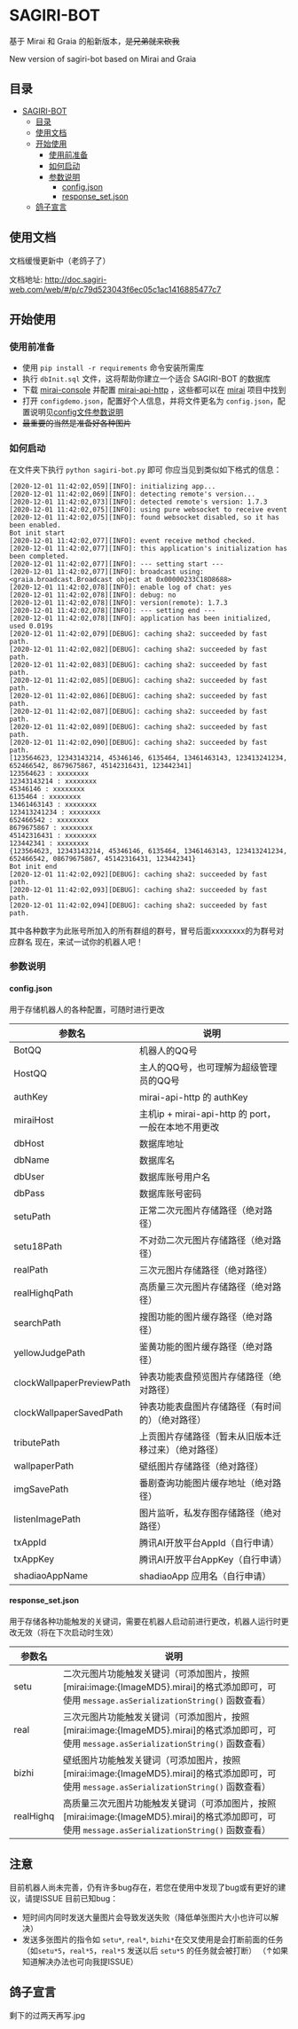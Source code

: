 

# SAGIRI-BOT

基于 Mirai 和 Graia 的船新版本，~~是兄弟就来砍我~~

New version of sagiri-bot based on Mirai and Graia

## 目录
- [SAGIRI-BOT](#sagiri-bot)
  * [目录](#目录)
  * [使用文档](#使用文档)
  * [开始使用](#开始使用)
    + [使用前准备](#使用前准备)
    + [如何启动](#如何启动)
    + [参数说明](#参数说明)
      - [config.json](#configjson)
      - [response_set.json](#response-setjson)
  * [鸽子宣言](#鸽子宣言)

## 使用文档

文档缓慢更新中（老鸽子了）

文档地址: http://doc.sagiri-web.com/web/#/p/c79d523043f6ec05c1ac1416885477c7

## 开始使用

### 使用前准备

- 使用 `pip install -r requirements` 命令安装所需库
- 执行 `dbInit.sql` 文件，这将帮助你建立一个适合 SAGIRI-BOT 的数据库
- 下载 [mirai-console](https://github.com/mamoe/mirai-console) 并配置 [mirai-api-http](https://github.com/project-mirai/mirai-api-http) ，这些都可以在 [mirai](https://github.com/mamoe/mirai) 项目中找到
- 打开 `configdemo.json`，配置好个人信息，并将文件更名为 `config.json`，配置说明见[config文件参数说明](#configjson)
- ~~最重要的当然是准备好各种图片~~

### 如何启动

在文件夹下执行 `python sagiri-bot.py` 即可
你应当见到类似如下格式的信息：
```angular2
[2020-12-01 11:42:02,059][INFO]: initializing app...
[2020-12-01 11:42:02,069][INFO]: detecting remote's version...
[2020-12-01 11:42:02,073][INFO]: detected remote's version: 1.7.3
[2020-12-01 11:42:02,075][INFO]: using pure websocket to receive event
[2020-12-01 11:42:02,075][INFO]: found websocket disabled, so it has been enabled.
Bot init start
[2020-12-01 11:42:02,077][INFO]: event receive method checked.
[2020-12-01 11:42:02,077][INFO]: this application's initialization has been completed.
[2020-12-01 11:42:02,077][INFO]: --- setting start ---
[2020-12-01 11:42:02,077][INFO]: broadcast using: <graia.broadcast.Broadcast object at 0x00000233C18D8688>
[2020-12-01 11:42:02,078][INFO]: enable log of chat: yes
[2020-12-01 11:42:02,078][INFO]: debug: no
[2020-12-01 11:42:02,078][INFO]: version(remote): 1.7.3
[2020-12-01 11:42:02,078][INFO]: --- setting end ---
[2020-12-01 11:42:02,078][INFO]: application has been initialized, used 0.019s
[2020-12-01 11:42:02,079][DEBUG]: caching sha2: succeeded by fast path.
[2020-12-01 11:42:02,082][DEBUG]: caching sha2: succeeded by fast path.
[2020-12-01 11:42:02,083][DEBUG]: caching sha2: succeeded by fast path.
[2020-12-01 11:42:02,085][DEBUG]: caching sha2: succeeded by fast path.
[2020-12-01 11:42:02,086][DEBUG]: caching sha2: succeeded by fast path.
[2020-12-01 11:42:02,087][DEBUG]: caching sha2: succeeded by fast path.
[2020-12-01 11:42:02,089][DEBUG]: caching sha2: succeeded by fast path.
[2020-12-01 11:42:02,090][DEBUG]: caching sha2: succeeded by fast path.
[123564623, 12343143214, 45346146, 6135464, 13461463143, 123413241234, 652466542, 8679675867, 45142316431, 123442341]
123564623 : xxxxxxxx
12343143214 : xxxxxxxx
45346146 : xxxxxxxx
6135464 : xxxxxxxx
13461463143 : xxxxxxxx
123413241234 : xxxxxxxx
652466542 : xxxxxxxx
8679675867 : xxxxxxxx
45142316431 : xxxxxxxx
123442341 : xxxxxxxx
{123564623, 12343143214, 45346146, 6135464, 13461463143, 123413241234, 652466542, 08679675867, 45142316431, 123442341}
Bot init end
[2020-12-01 11:42:02,092][DEBUG]: caching sha2: succeeded by fast path.
[2020-12-01 11:42:02,093][DEBUG]: caching sha2: succeeded by fast path.
[2020-12-01 11:42:02,094][DEBUG]: caching sha2: succeeded by fast path.
```
其中各种数字为此账号所加入的所有群组的群号，冒号后面xxxxxxxx的为群号对应群名
现在，来试一试你的机器人吧！

### 参数说明

#### config.json
用于存储机器人的各种配置，可随时进行更改

|  参数名   | 说明  |
|  ----  | ----  |
| BotQQ  | 机器人的QQ号 |
| HostQQ  | 主人的QQ号，也可理解为超级管理员的QQ号 |
| authKey | mirai-api-http 的 authKey |
| miraiHost | 主机ip + mirai-api-http 的 port，一般在本地不用更改 |
| dbHost | 数据库地址 |
| dbName | 数据库名 |
| dbUser | 数据库账号用户名 |
| dbPass | 数据库账号密码 |
| setuPath | 正常二次元图片存储路径（绝对路径） |
| setu18Path | 不对劲二次元图片存储路径（绝对路径） |
| realPath | 三次元图片存储路径（绝对路径） |
| realHighqPath | 高质量三次元图片存储路径（绝对路径） |
| searchPath | 搜图功能的图片缓存路径（绝对路径） |
| yellowJudgePath | 鉴黄功能的图片缓存路径（绝对路径） |
| clockWallpaperPreviewPath | 钟表功能表盘预览图片存储路径（绝对路径） |
| clockWallpaperSavedPath | 钟表功能表盘图片存储路径（有时间的）（绝对路径） |
| tributePath | 上贡图片存储路径（暂未从旧版本迁移过来）（绝对路径） |
| wallpaperPath | 壁纸图片存储路径（绝对路径） |
| imgSavePath | 番剧查询功能图片缓存地址（绝对路径） |
| listenImagePath | 图片监听，私发存图存储路径（绝对路径） |
| txAppId | 腾讯AI开放平台AppId（自行申请） |
| txAppKey | 腾讯AI开放平台AppKey（自行申请） |
| shadiaoAppName | shadiaoApp 应用名（自行申请） |

#### response_set.json
用于存储各种功能触发的关键词，需要在机器人启动前进行更改，机器人运行时更改无效（将在下次启动时生效）

|  参数名   | 说明  |
|  ----  | ----  |
| setu  | 二次元图片功能触发关键词（可添加图片，按照\[mirai:image:{ImageMD5}.mirai\]的格式添加即可，可使用 `message.asSerializationString()` 函数查看） |
| real | 三次元图片功能触发关键词（可添加图片，按照\[mirai:image:{ImageMD5}.mirai\]的格式添加即可，可使用 `message.asSerializationString()` 函数查看） |
| bizhi | 壁纸图片功能触发关键词（可添加图片，按照\[mirai:image:{ImageMD5}.mirai\]的格式添加即可，可使用 `message.asSerializationString()` 函数查看） |
| realHighq | 高质量三次元图片功能触发关键词（可添加图片，按照\[mirai:image:{ImageMD5}.mirai\]的格式添加即可，可使用 `message.asSerializationString()` 函数查看） |

## 注意
目前机器人尚未完善，仍有许多bug存在，若您在使用中发现了bug或有更好的建议，请提ISSUE
目前已知bug：
- 短时间内同时发送大量图片会导致发送失败（降低单张图片大小也许可以解决）
- 发送多张图片的指令如 `setu*`, `real*`, `bizhi*`在交叉使用是会打断前面的任务（如`setu*5`，`real*5`，`real*5` 发送以后 `setu*5` 的任务就会被打断）
（↑如果知道解决办法也可向我提ISSUE）

## 鸽子宣言
剩下的过两天再写.jpg